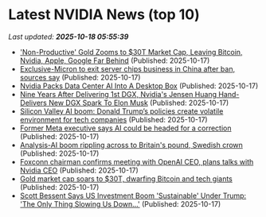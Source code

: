 # Latest NVIDIA News (top 10)
_Last updated: **2025-10-18 05:55:39**_

- ['Non-Productive' Gold Zooms to $30T Market Cap, Leaving Bitcoin, Nvidia, Apple, Google Far Behind](https://www.coindesk.com/markets/2025/10/17/non-productive-gold-zooms-to-usd30t-market-cap-leaving-bitcoin-nvidia-apple-google-far-behind) (Published: 2025-10-17)
- [Exclusive-Micron to exit server chips business in China after ban, sources say](https://finance.yahoo.com/news/exclusive-micron-exit-server-chips-054826446.html) (Published: 2025-10-17)
- [Nvidia Packs Data Center AI Into A Desktop Box](https://www.forbes.com/sites/janakirammsv/2025/10/17/nvidia-packs-data-center-ai-into-a-desktop-box/) (Published: 2025-10-17)
- [Nine Years After Delivering 1st DGX, Nvidia's Jensen Huang Hand-Delivers New DGX Spark To Elon Musk](https://biztoc.com/x/b7de0af7e6720e52) (Published: 2025-10-17)
- [Silicon Valley AI boom: Donald Trump’s policies create volatile environment for tech companies](https://www.smh.com.au/technology/silicon-valley-s-trump-courtship-is-backfiring-spectacularly-20251014-p5n2a3.html) (Published: 2025-10-17)
- [Former Meta executive says AI could be headed for a correction](https://www.businessinsider.com/ex-meta-executive-nick-clegg-ai-bubble-headed-correction-2025-10) (Published: 2025-10-17)
- [Analysis-AI boom rippling across to Britain's pound, Swedish crown](https://finance.yahoo.com/news/analysis-ai-boom-rippling-across-040317512.html) (Published: 2025-10-17)
- [Foxconn chairman confirms meeting with OpenAI CEO, plans talks with Nvidia CEO](https://www.digitimes.com/news/a20251017PD218.html) (Published: 2025-10-17)
- [Gold market cap soars to $30T, dwarfing Bitcoin and tech giants](https://cointelegraph.com/news/gold-market-cap-soars-30-trillion-dwarfing-bitcoin-and-tech-giants) (Published: 2025-10-17)
- [Scott Bessent Says US Investment Boom 'Sustainable' Under Trump: 'The Only Thing Slowing Us Down...'](https://finance.yahoo.com/news/scott-bessent-says-us-investment-023111948.html) (Published: 2025-10-17)
